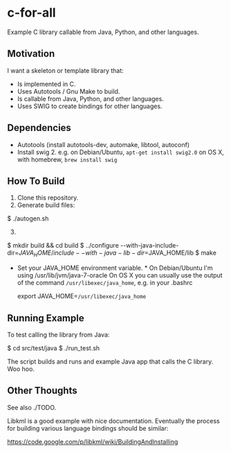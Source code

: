 c-for-all
=========

Example C library callable from Java, Python, and other languages.

Motivation
----------

I want a skeleton or template library that:

- Is implemented in C.
- Uses Autotools / Gnu Make to build.
- Is callable from Java, Python, and other languages.
- Uses SWIG to create bindings for other languages.

Dependencies
------------
- Autotools  (install autotools-dev, automake, libtool, autoconf)
- Install swig 2.
	e.g. on Debian/Ubuntu, `apt-get install swig2.0`
	on OS X, with homebrew, `brew install swig`


How To Build
------------

1. Clone this repository.
2. Generate build files:

 $ ./autogen.sh

3. 
 $ mkdir build && cd build
 $ ../configure --with-java-include-dir=$JAVA_HOME/include --with-java-lib-dir=$JAVA_HOME/lib
 $ make

* Set your JAVA_HOME environment variable. *
On Debian/Ubuntu I'm using /usr/lib/jvm/java-7-oracle 
On OS X you can usually use the output of the command `/usr/libexec/java_home`,
e.g. in your .bashrc

  export JAVA_HOME=`/usr/libexec/java_home`


Running Example
---------------

To test calling the library from Java:

 $ cd src/test/java
 $ ./run_test.sh

The script builds and runs and example Java app that calls the C library.  Woo hoo.

Other Thoughts
--------------

See also ./TODO.

Libkml is a good example with nice documentation.  Eventually the process for
building various language bindings should be similar:

https://code.google.com/p/libkml/wiki/BuildingAndInstalling
